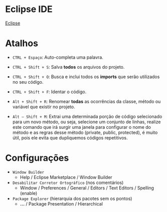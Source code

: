# Eclipse IDE

[Eclipse](https://www.eclipse.org/downloads/)

# Atalhos

- `CTRL + Espaço`: Auto-completa uma palavra.

- `CTRL + Shift + S`: Salva **todos** os arquivos do projeto.

- `CTRL + Shift + O`: Busca e inclui todos os __imports__ que serão utilizados no seu código.

- `CTRL + Shift + F`: Identar o código.

- `Alt + Shift + R`: Renomear **todas** as ocorrências da classe, método ou variável que existir no projeto.

- `Alt – Shift + M`: Extrai uma determinada porção de código selecionado para um novo método, ou seja, selecione um conjunto de linhas, realize este comando que irá surgir uma janela para configurar o nome do método e as regras desse método (private, public, protected), é muito útil, pois ele evita que dupliquemos códigos repetitivos.

# Configurações

- `Window Builder`
  - Help / Eclipse Marketplace / Window Builder
- `Desabilitar Corretor Ortográfico` (nos comentários)
  - Window / Preferences / General / Editors / Text Editors / Spelling (enable)
- `Package Explorer` (hierarquia dos pacotes sem os pontos)
  - **...** / Package Presentation / Hierarchical
